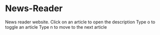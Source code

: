 # News-Reader
News reader website.  Click on an article to open the description Type o to toggle an article Type n to move to the next article
